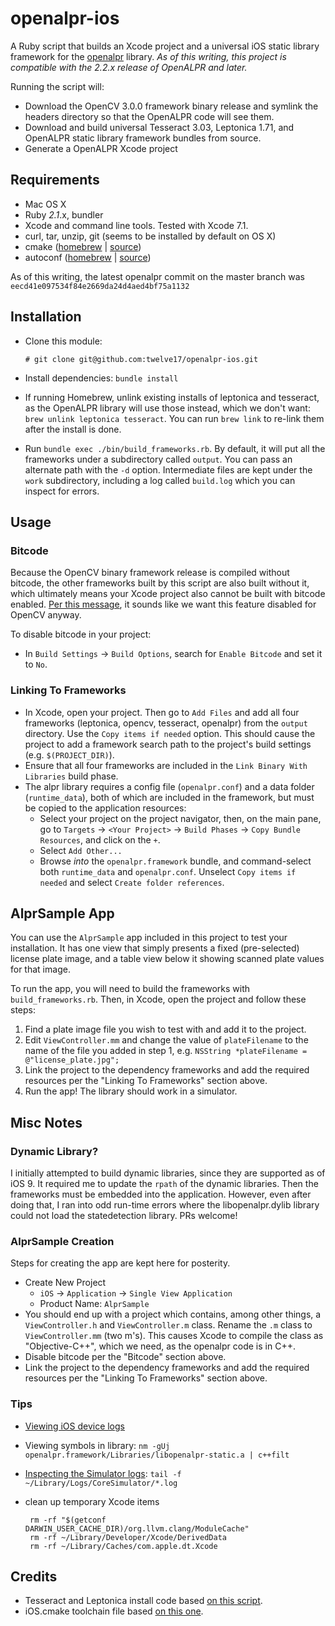 openalpr-ios
============

A Ruby script that builds an Xcode project and a universal iOS static library framework for the [openalpr](https://github.com/openalpr/openalpr) library.  *As of this writing, this project is compatible with the 2.2.x release of OpenALPR and later.*

Running the script will:

- Download the OpenCV 3.0.0 framework binary release and symlink the headers directory so that the OpenALPR code will see them.
- Download and build universal Tesseract 3.03, Leptonica 1.71, and OpenALPR static library framework bundles from source.
- Generate a OpenALPR Xcode project

## Requirements

- Mac OS X
- Ruby *2.1*.x, bundler
- Xcode and command line tools.  Tested with Xcode 7.1.
- curl, tar, unzip, git (seems to be installed by default on OS X)
- cmake (<a href="http://brewformulas.org/Cmake" target="_blank">homebrew</a> | <a href="https://cmake.org/install/" target="_blank">source</a>)
- autoconf (<a href="http://brewformulas.org/autoconf" target="_blank">homebrew</a> | <a href="http://www.gnu.org/software/autoconf/autoconf.html" target="_blank">source</a>) 

As of this writing, the latest openalpr commit on the master branch was `eecd41e097534f84e2669da24d4aed4bf75a1132`

## Installation

- Clone this module:

  ```
  # git clone git@github.com:twelve17/openalpr-ios.git
  ```

- Install dependencies: `bundle install`
- If running Homebrew, unlink existing installs of leptonica and tesseract, as the OpenALPR library will use those instead, which we don't want: `brew unlink leptonica tesseract`.  You can run `brew link` to re-link them after the install is done.
- Run `bundle exec ./bin/build_frameworks.rb`.  By default, it will put all the frameworks under a subdirectory called `output`.  You can  pass an alternate path with the `-d` option.  Intermediate files are kept under the `work` subdirectory, including a log called `build.log` which you can inspect for errors.

## Usage 

### Bitcode

Because the OpenCV binary framework release is compiled without bitcode, the other frameworks built by this script are also built without it, which ultimately means your Xcode project  also cannot be built with bitcode enabled.  [Per this message](http://stackoverflow.com/a/32728516/868173), it sounds like we want this feature disabled for OpenCV anyway.  

To disable bitcode in your project:

- In `Build Settings` → `Build Options`, search for `Enable Bitcode` and set it to `No`.   

### Linking To Frameworks

- In Xcode, open your project.  Then go to `Add Files` and add all four frameworks (leptonica, opencv, tesseract, openalpr) from the `output` directory.  Use the `Copy items if needed` option.  This should cause the project to add a framework search path to the project's build settings (e.g. `$(PROJECT_DIR)`).  
- Ensure that all four frameworks are included in the `Link Binary With Libraries` build phase.
- The alpr library requires a config file (`openalpr.conf`) and a data folder (`runtime_data`), both of which are included in the framework, but must be copied to the application resources:
  - Select your project on the project navigator, then, on the main pane, go to `Targets` → `<Your Project>` → `Build Phases` → `Copy Bundle Resources`, and click on the `+`.  
  - Select `Add Other...`
  - Browse *into* the `openalpr.framework` bundle, and command-select both `runtime_data` and `openalpr.conf`.  Unselect `Copy items if needed` and select `Create folder references`.

## AlprSample App

You can use the `AlprSample` app included in this project to test your installation.  It has one view that simply presents a fixed (pre-selected) license plate image, and a table view below it showing scanned plate values for that image.

To run the app, you will need to build the frameworks with `build_frameworks.rb`.  Then, in Xcode, open the project and follow these steps:

1. Find a plate image file you wish to test with and add it to the project.  
2. Edit `ViewController.mm` and change the value of `plateFilename` to the name of the file you added in step 1, e.g. `NSString *plateFilename = @"license_plate.jpg";`
3. Link the project to the dependency frameworks and add the required resources per the "Linking To Frameworks" section above.
4. Run the app!  The library should work in a simulator.

## Misc Notes

### Dynamic Library?

I initially attempted to build dynamic libraries, since they are supported as of iOS 9.  It required me to update the `rpath` of the dynamic libraries.  Then the frameworks must be embedded into the application.  However, even after doing that, I ran into odd run-time errors where the libopenalpr.dylib library could not load the statedetection library.  PRs welcome!

### AlprSample Creation

Steps for creating the app are kept here for posterity.

- Create New Project
  - `iOS` → `Application` → `Single View Application`
  - Product Name: `AlprSample`
- You should end up with a project which contains, among other things, a `ViewController.h` and `ViewController.m` class.  Rename the `.m` class to `ViewController.mm` (two m's).  This causes Xcode to compile the class as "Objective-C++", which we need, as the openalpr code is in C++.
- Disable bitcode per the "Bitcode" section above.
- Link the project to the dependency frameworks and add the required resources per the "Linking To Frameworks" section above.

### Tips

- [Viewing iOS device logs](http://stackoverflow.com/a/31379741/868173)
- Viewing symbols in library:
  `nm -gUj  openalpr.framework/Libraries/libopenalpr-static.a | c++filt`
- [Inspecting the Simulator logs](http://stackoverflow.com/a/26129829/868173):
  `tail -f ~/Library/Logs/CoreSimulator/*.log`
- clean up temporary Xcode items

   ```
    rm -rf "$(getconf DARWIN_USER_CACHE_DIR)/org.llvm.clang/ModuleCache"
    rm -rf ~/Library/Developer/Xcode/DerivedData
    rm -rf ~/Library/Caches/com.apple.dt.Xcode
    ```


## Credits

- Tesseract and Leptonica install code based [on this script](http://tinsuke.wordpress.com/2011/11/01/how-to-compile-and-use-tesseract-3-01-on-ios-sdk-5/).
- iOS.cmake toolchain file based [on this one](https://github.com/cristeab/ios-cmake/blob/master/toolchain/iOS.cmake).

